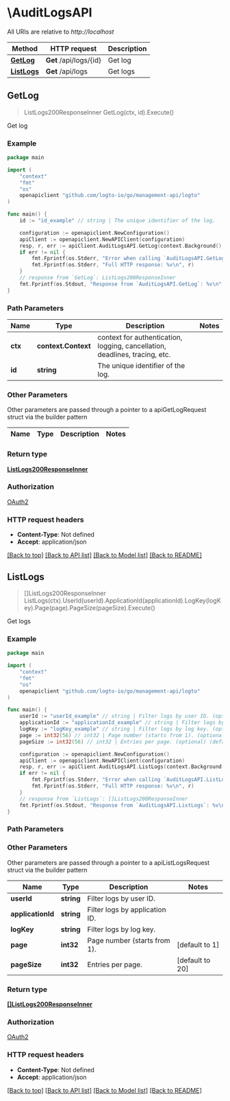 # \AuditLogsAPI

All URIs are relative to *http://localhost*

Method | HTTP request | Description
------------- | ------------- | -------------
[**GetLog**](AuditLogsAPI.md#GetLog) | **Get** /api/logs/{id} | Get log
[**ListLogs**](AuditLogsAPI.md#ListLogs) | **Get** /api/logs | Get logs



## GetLog

> ListLogs200ResponseInner GetLog(ctx, id).Execute()

Get log



### Example

```go
package main

import (
	"context"
	"fmt"
	"os"
	openapiclient "github.com/logto-io/go/management-api/logto"
)

func main() {
	id := "id_example" // string | The unique identifier of the log.

	configuration := openapiclient.NewConfiguration()
	apiClient := openapiclient.NewAPIClient(configuration)
	resp, r, err := apiClient.AuditLogsAPI.GetLog(context.Background(), id).Execute()
	if err != nil {
		fmt.Fprintf(os.Stderr, "Error when calling `AuditLogsAPI.GetLog``: %v\n", err)
		fmt.Fprintf(os.Stderr, "Full HTTP response: %v\n", r)
	}
	// response from `GetLog`: ListLogs200ResponseInner
	fmt.Fprintf(os.Stdout, "Response from `AuditLogsAPI.GetLog`: %v\n", resp)
}
```

### Path Parameters


Name | Type | Description  | Notes
------------- | ------------- | ------------- | -------------
**ctx** | **context.Context** | context for authentication, logging, cancellation, deadlines, tracing, etc.
**id** | **string** | The unique identifier of the log. | 

### Other Parameters

Other parameters are passed through a pointer to a apiGetLogRequest struct via the builder pattern


Name | Type | Description  | Notes
------------- | ------------- | ------------- | -------------


### Return type

[**ListLogs200ResponseInner**](ListLogs200ResponseInner.md)

### Authorization

[OAuth2](../README.md#OAuth2)

### HTTP request headers

- **Content-Type**: Not defined
- **Accept**: application/json

[[Back to top]](#) [[Back to API list]](../README.md#documentation-for-api-endpoints)
[[Back to Model list]](../README.md#documentation-for-models)
[[Back to README]](../README.md)


## ListLogs

> []ListLogs200ResponseInner ListLogs(ctx).UserId(userId).ApplicationId(applicationId).LogKey(logKey).Page(page).PageSize(pageSize).Execute()

Get logs



### Example

```go
package main

import (
	"context"
	"fmt"
	"os"
	openapiclient "github.com/logto-io/go/management-api/logto"
)

func main() {
	userId := "userId_example" // string | Filter logs by user ID. (optional)
	applicationId := "applicationId_example" // string | Filter logs by application ID. (optional)
	logKey := "logKey_example" // string | Filter logs by log key. (optional)
	page := int32(56) // int32 | Page number (starts from 1). (optional) (default to 1)
	pageSize := int32(56) // int32 | Entries per page. (optional) (default to 20)

	configuration := openapiclient.NewConfiguration()
	apiClient := openapiclient.NewAPIClient(configuration)
	resp, r, err := apiClient.AuditLogsAPI.ListLogs(context.Background()).UserId(userId).ApplicationId(applicationId).LogKey(logKey).Page(page).PageSize(pageSize).Execute()
	if err != nil {
		fmt.Fprintf(os.Stderr, "Error when calling `AuditLogsAPI.ListLogs``: %v\n", err)
		fmt.Fprintf(os.Stderr, "Full HTTP response: %v\n", r)
	}
	// response from `ListLogs`: []ListLogs200ResponseInner
	fmt.Fprintf(os.Stdout, "Response from `AuditLogsAPI.ListLogs`: %v\n", resp)
}
```

### Path Parameters



### Other Parameters

Other parameters are passed through a pointer to a apiListLogsRequest struct via the builder pattern


Name | Type | Description  | Notes
------------- | ------------- | ------------- | -------------
 **userId** | **string** | Filter logs by user ID. | 
 **applicationId** | **string** | Filter logs by application ID. | 
 **logKey** | **string** | Filter logs by log key. | 
 **page** | **int32** | Page number (starts from 1). | [default to 1]
 **pageSize** | **int32** | Entries per page. | [default to 20]

### Return type

[**[]ListLogs200ResponseInner**](ListLogs200ResponseInner.md)

### Authorization

[OAuth2](../README.md#OAuth2)

### HTTP request headers

- **Content-Type**: Not defined
- **Accept**: application/json

[[Back to top]](#) [[Back to API list]](../README.md#documentation-for-api-endpoints)
[[Back to Model list]](../README.md#documentation-for-models)
[[Back to README]](../README.md)

